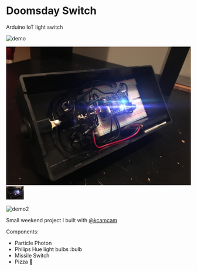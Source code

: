 # Doomsday Switch
Arduino IoT light switch

![demo](demo.gif)

![inside](inside.JPG)
<img src="inside.JPG" width="48">

![demo2](demo2.gif)

Small weekend project I built with [@kcamcam](https://github.com/kcamcam)

Components:
* Particle Photon
* Philips Hue light bulbs :bulb
* Missile Switch
* Pizza :pizza:
